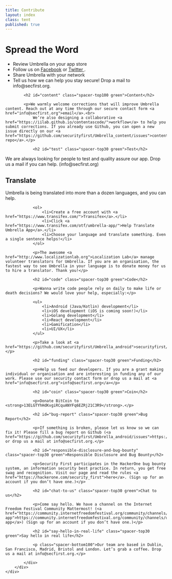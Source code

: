 ```yaml
---
title: Contribute
layout: index
class: tent
published: true
---
```


<div class="intro">
	<div class="container">
		<div class="row">
			<div class="col-12">
				<div class="d-none d-lg-block spacer-top100"></div>
				<h1 class="">Spread the Word</h1>
				<div class="home-description spacer-bottom100">
					<ul>
						<li> Review Umbrella on your app store</li>
						<li> Follow us on  <a href="https://www.facebook.com/secfirst.org">Facebook</a> or <a href="https://twitter.com/_SecurityFirst">
         Twitter
        </a>.</li>
						<li> Share Umbrella with your network</li>
						<li> Tell us how we can help you stay secure! Drop a mail to info@secfirst.org. </li>
					</ul>
				</div>
			</div>
		</div>
	</div>
</div>
<div class="container">
	<div class="row">
		<div class="col-8 offset-lg-2">

			<h2 id="content" class="spacer-top100 green">Content</h2>

			<p>We warmly welcome corrections that will improve Umbrella content. Reach out at any time through our secure contact form <a href="info@secfirst.org">email</a>.<br>
				We’re also designing a collaborative <a href="https://iilab.github.io/contentascode/">workflow</a> to help you submit corrections. If you already use Github, you can open a new issue directly on our <a href="https://github.com/securityfirst/Umbrella_content/issues">content repo</a>.</p>

				<h2 id="test" class="spacer-top30 green">Test</h2>
<p>We are always looking for people to test and quality assure our app. Drop us a mail if you can help. (info@secfirst.org)</p>
<h2 id="translate" class="spacer-top30 green">Translate</h2>
<p>Umbrella is being translated into more than a dozen languages, and you can help.</p>

				<ol>
					<li>Create a free account with <a href="https://www.transifex.com/">Transifex</a>.</li>
					<li>Click <a href="https://www.transifex.com/otf/umbrella-app/">Help Translate Umbrella App</a>.</li>
					<li>Choose your language and translate something. Even a single sentence helps!</li>
				</ol>

				<p>The awesome <a href="http://www.localizationlab.org">Localization Lab</a> manage volunteer translators for Umbrella. If you are an organisation, the fastest way to see Umbrella in your language is to donate money for us to hire a translator. Thank you!</p>

				<h2 id="code" class="spacer-top30 green">Code</h2>

				<p>Wanna write code people rely on daily to make life or death decisions? We would love your help, especially:</p>

				<ul>
					<li>Android (Java/Kotlin) development</li>
					<li>iOS development (iOS is coming soon!)</li>
					<li>Golang development</li>
					<li>React development</li>
					<li>Gamification</li>
					<li>UI/UX</li>
				</ul>

				<p>Take a look at <a href="https://github.com/securityfirst/Umbrella_android">securityfirst/Umbrella_android</a></p>

				<h2 id="funding" class="spacer-top30 green">Funding</h2>

				<p>Help us feed our developers. If you are a grant making individual or organisation and are interesting in funding any of our work. Please use our security contact form or drop us a mail at <a href="info@secfirst.org">info@secfirst.org</a></p>

				<h2 id="coin" class="spacer-top30 green">Coin</h2>

				<p>Donate BitCoin to <strong>13ELGTYhHdKvgiRCquANYFq6EZRj21C3R9</strong>.</p>

				<h2 id="bug-report" class="spacer-top30 green">Bug Report</h2>

				<p>If something is broken, please let us know so we can fix it! Please fill a bug report on Github (<a href="https://github.com/securityfirst/Umbrella_android/issues">https://github.com/securityfirst/Umbrella_android/issues</a>) or drop us a mail at info@secfirst.org.</p>

				<h2 id="responsible-disclosure-and-bug-bounty" class="spacer-top30 green">Responsible Disclosure and Bug Bounty</h2>

				<p>Security First participates in the HackerOne bug bounty system, an information security best practice. In return, you get free swag and recognition. Visit our page and read the rules <a href="https://hackerone.com/security_first">here</a>. (Sign up for an account if you don’t have one.)</p>

				<h2 id="chat-to-us" class="spacer-top30 green">Chat to us</h2>

				<p>Come say hello. We have a channel on the Internet Freedom Festival Community Mattermost! (<a href="https://community.internetfreedomfestival.org/community/channels/umbrella-app">https://community.internetfreedomfestival.org/community/channels/umbrella-app</a>) (Sign up for an account if you don’t have one.)</p>

				<h2 id="say-hello-in-real-life" class="spacer-top30 green">Say hello in real life</h2>

				<p class="spacer-bottom100">Our team are based in Dublin, San Francisco, Madrid, Bristol and London. Let’s grab a coffee. Drop us a mail at info@secfirst.org.</p>

			</div>
		</div>
	</div>
